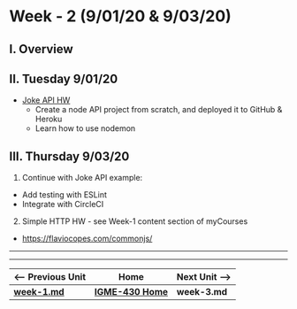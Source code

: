 # Week - 2 (9/01/20 & 9/03/20)

## I. Overview

## II. Tuesday 9/01/20

- [Joke API HW](https://github.com/tonethar/IGME-430-Shared/blob/master/notes/HW-node-simple-web-api.md)
  - Create a node API project from scratch, and deployed it to GitHub & Heroku
  - Learn how to use nodemon


## III. Thursday 9/03/20
1. Continue with Joke API example:
  - Add testing with ESLint
  - Integrate with CircleCI
  
  
2. Simple HTTP HW - see Week-1 content section of myCourses
- https://flaviocopes.com/commonjs/

<hr><hr>

| <-- Previous Unit | Home | Next Unit -->
| --- | --- | --- 
| [**week-1.md**](week-1.md)     |  [**IGME-430 Home**](../README.md) | **week-3.md**
